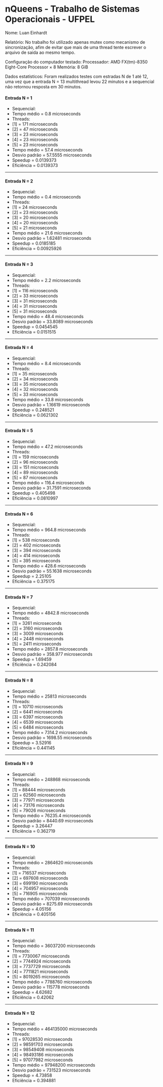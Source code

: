 # nQueens - Trabalho de Sistemas Operacionais - UFPEL

Nome: Luan Einhardt

Relatório:
	No trabalho foi utilizado apenas mutex como mecanismo de sincronização, afim de evitar que mais de uma thread tente escrever o arquivo de saida ao mesmo tempo.

Configuração do computador testado:
	Processador: AMD FX(tm)-8350 Eight-Core Processor × 8
	Memória: 8 GiB

Dados estatísticos:
	Foram realizados testes com estradas N de 1 até 12, uma vez que a entrada N = 13 multithread levou 22 minutos e a sequencial não retornou resposta em 30 minutos.

#### Entrada N = 1
* Sequencial:
* Tempo médio = 0.8 microseconds
* Threads:
* [1] = 171 microseconds
* [2] = 47 microseconds
* [3] = 23 microseconds
* [4] = 23 microseconds
* [5] = 23 microseconds
* Tempo médio   = 57.4 microseconds
* Desvio padrão = 57.5555 microseconds
* Speedup       = 0.0139373
* Eficiência    = 0.0139373
-------------------------------------
#### Entrada N = 2
* Sequencial:
* Tempo médio = 0.4 microseconds
* Threads:
* [1] = 24 microseconds
* [2] = 23 microseconds
* [3] = 20 microseconds
* [4] = 20 microseconds
* [5] = 21 microseconds
* Tempo médio   = 21.6 microseconds
* Desvio padrão = 1.62481 microseconds
* Speedup       = 0.0185185
* Eficiência    = 0.00925926
-------------------------------------
#### Entrada N = 3
* Sequencial:
* Tempo médio = 2.2 microseconds
* Threads:
* [1] = 116 microseconds
* [2] = 33 microseconds
* [3] = 31 microseconds
* [4] = 31 microseconds
* [5] = 31 microseconds
* Tempo médio   = 48.4 microseconds
* Desvio padrão = 33.8089 microseconds
* Speedup       = 0.0454545
* Eficiência    = 0.0151515
-------------------------------------
#### Entrada N = 4
* Sequencial:
* Tempo médio = 8.4 microseconds
* Threads:
* [1] = 35 microseconds
* [2] = 34 microseconds
* [3] = 35 microseconds
* [4] = 32 microseconds
* [5] = 33 microseconds
* Tempo médio   = 33.8 microseconds
* Desvio padrão = 1.16619 microseconds
* Speedup       = 0.248521
* Eficiência    = 0.0621302
-------------------------------------
#### Entrada N = 5
* Sequencial:
* Tempo médio = 47.2 microseconds
* Threads:
* [1] = 159 microseconds
* [2] = 96 microseconds
* [3] = 151 microseconds
* [4] = 89 microseconds
* [5] = 87 microseconds
* Tempo médio   = 116.4 microseconds
* Desvio padrão = 31.7591 microseconds
* Speedup       = 0.405498
* Eficiência    = 0.0810997
-------------------------------------
#### Entrada N = 6
* Sequencial:
* Tempo médio = 964.8 microseconds
* Threads:
* [1] = 538 microseconds
* [2] = 402 microseconds
* [3] = 394 microseconds
* [4] = 414 microseconds
* [5] = 395 microseconds
* Tempo médio   = 428.6 microseconds
* Desvio padrão = 55.1638 microseconds
* Speedup       = 2.25105
* Eficiência    = 0.375175
-------------------------------------
#### Entrada N = 7
* Sequencial:
* Tempo médio = 4842.8 microseconds
* Threads:
* [1] = 3261 microseconds
* [2] = 3160 microseconds
* [3] = 3009 microseconds
* [4] = 2448 microseconds
* [5] = 2411 microseconds
* Tempo médio   = 2857.8 microseconds
* Desvio padrão = 358.977 microseconds
* Speedup       = 1.69459
* Eficiência    = 0.242084
-------------------------------------
#### Entrada N = 8
* Sequencial:
* Tempo médio = 25813 microseconds
* Threads:
* [1] = 10710 microseconds
* [2] = 6441 microseconds
* [3] = 6397 microseconds
* [4] = 6539 microseconds
* [5] = 6484 microseconds
* Tempo médio   = 7314.2 microseconds
* Desvio padrão = 1698.55 microseconds
* Speedup       = 3.52916
* Eficiência    = 0.441145
-------------------------------------
#### Entrada N = 9
* Sequencial:
* Tempo médio = 248868 microseconds
* Threads:
* [1] = 88444 microseconds
* [2] = 62560 microseconds
* [3] = 77971 microseconds
* [4] = 73176 microseconds
* [5] = 79026 microseconds
* Tempo médio   = 76235.4 microseconds
* Desvio padrão = 8440.69 microseconds
* Speedup       = 3.26447
* Eficiência    = 0.362719
-------------------------------------
#### Entrada N = 10
* Sequencial:
* Tempo médio = 2864620 microseconds
* Threads:
* [1] = 716537 microseconds
* [2] = 697608 microseconds
* [3] = 699190 microseconds
* [4] = 704957 microseconds
* [5] = 716905 microseconds
* Tempo médio   = 707039 microseconds
* Desvio padrão = 8275.69 microseconds
* Speedup       = 4.05156
* Eficiência    = 0.405156
-------------------------------------
#### Entrada N = 11
* Sequencial:
* Tempo médio = 36037200 microseconds
* Threads:
* [1] = 7730067 microseconds
* [2] = 7744924 microseconds
* [3] = 7737729 microseconds
* [4] = 7711821 microseconds
* [5] = 8019265 microseconds
* Tempo médio   = 7788760 microseconds
* Desvio padrão = 115778 microseconds
* Speedup       = 4.62682
* Eficiência    = 0.42062
-------------------------------------
#### Entrada N = 12
* Sequencial:
* Tempo médio = 464135000 microseconds
* Threads:
* [1] = 97028530 microseconds
* [2] = 98591703 microseconds
* [3] = 98549408 microseconds
* [4] = 98493186 microseconds
* [5] = 97077982 microseconds
* Tempo médio   = 97948200 microseconds
* Desvio padrão = 731523 microseconds
* Speedup       = 4.73858
* Eficiência    = 0.394881
